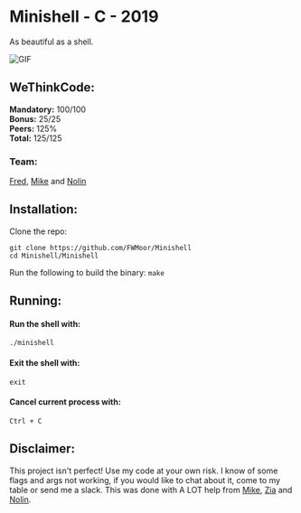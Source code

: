 # Minishell - C - 2019  
As beautiful as a shell.  

![GIF](Minishell.gif)  

## WeThinkCode:

**Mandatory:** 100/100  
**Bonus:** 25/25  
**Peers:** 125%   
**Total:** 125/125

### Team:  
[Fred](https://github.com/FWMoor), [Mike](https://github.com/MikeFMeyer) and [Nolin](https://github.com/nreddystudent)    

## Installation:  
  
Clone the repo:  
  
```
git clone https://github.com/FWMoor/Minishell  
cd Minishell/Minishell
```  
Run the following to build the binary: ```make```  
  
## Running:  

#### Run the shell with:  
```./minishell```  

#### Exit the shell with:  
```exit```  
  
#### Cancel current process with:  
```Ctrl + C```  

## Disclaimer:  
This project isn't perfect! Use my code at your own risk. I know of some flags and args not working, if you would like to chat about it, come to my table or send me a slack. This was done with A LOT help from [Mike](https://github.com/MikeFMeyer), [Zia](https://github.com/ziadhorat) and [Nolin](https://github.com/nreddystudent).
